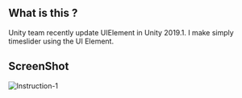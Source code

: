 ## What is this ?

 Unity team recently update UIElement in Unity 2019.1.
 I make simply timeslider using the UI Element.  
 
 
## ScreenShot
![Instruction-1](https://github.com/shlifedev/UnityTimeSlider/blob/master/sample.gif)
